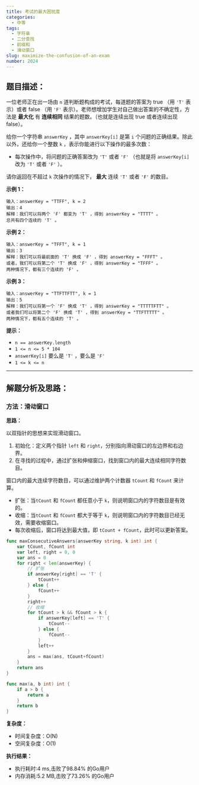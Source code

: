 ```yaml
---
title: 考试的最大困扰度
categories:
  - 中等
tags: 
  - 字符串
  - 二分查找
  - 前缀和
  - 滑动窗口
slug: maximize-the-confusion-of-an-exam
number: 2024
---
```


## 题目描述：

一位老师正在出一场由 `n` 道判断题构成的考试，每道题的答案为 true （用 `'T'` 表示）或者 false （用 `'F'` 表示）。老师想增加学生对自己做出答案的不确定性，方法是 **最大化** 有 **连续相同** 结果的题数。（也就是连续出现 true 或者连续出现 false）。

给你一个字符串 `answerKey` ，其中 `answerKey[i]` 是第 `i` 个问题的正确结果。除此以外，还给你一个整数 `k` ，表示你能进行以下操作的最多次数：

- 每次操作中，将问题的正确答案改为 `'T'` 或者 `'F'` （也就是将 `answerKey[i]` 改为 `'T'` 或者 `'F'` ）。

请你返回在不超过 `k` 次操作的情况下， **最大** 连续 `'T'` 或者 `'F'` 的数目。

**示例 1：**

```
输入：answerKey = "TTFF", k = 2
输出：4
解释：我们可以将两个 'F' 都变为 'T' ，得到 answerKey = "TTTT" 。
总共有四个连续的 'T' 。

```

**示例 2：**

```
输入：answerKey = "TFFT", k = 1
输出：3
解释：我们可以将最前面的 'T' 换成 'F' ，得到 answerKey = "FFFT" 。
或者，我们可以将第二个 'T' 换成 'F' ，得到 answerKey = "TFFF" 。
两种情况下，都有三个连续的 'F' 。

```

**示例 3：**

```
输入：answerKey = "TTFTTFTT", k = 1
输出：5
解释：我们可以将第一个 'F' 换成 'T' ，得到 answerKey = "TTTTTFTT" 。
或者我们可以将第二个 'F' 换成 'T' ，得到 answerKey = "TTFTTTTT" 。
两种情况下，都有五个连续的 'T' 。

```

**提示：**

- `n == answerKey.length`
- `1 <= n <= 5 * 104`
- `answerKey[i]` 要么是 `'T'` ，要么是 `'F'`
- `1 <= k <= n`

---
## 解题分析及思路：

### 方法：滑动窗口

**思路：**

以双指针的思想来实现滑动窗口。

1. 初始化：定义两个指针 `left` 和 `right`，分别指向滑动窗口的左边界和右边界。
2. 在寻找的过程中，通过扩张和伸缩窗口，找到窗口内的最大连续相同字符数目。

窗口内的最大连续字符数目，可以通过维护两个计数器 `tCount` 和 `fCount` 来计算。


- 扩张：当`tCount` 和 `fCount` 都任意小于 `k`，则说明窗口内的字符数目是有效的。
- 收缩：当`tCount` 和 `fCount` 都大于等于 `k`，则说明窗口内的字符数目已经无效，需要收缩窗口。
- 每次收缩后，窗口将达到最大值，即 `tCount + fCount`，此时可以更新答案。


```go
func maxConsecutiveAnswers(answerKey string, k int) int {
	var tCount, fCount int
	var left, right = 0, 0
	var ans = 0
	for right < len(answerKey) {
		// 扩张
		if answerKey[right] == 'T' {
			tCount++
		} else {
			fCount++
		}
		right++
		// 收缩
		for tCount > k && fCount > k {
			if answerKey[left] == 'T' {
				tCount--
			} else {
				fCount--
			}
			left++
		}
		ans = max(ans, tCount+fCount)
	}
	return ans
}

func max(a, b int) int {
	if a > b {
		return a
	}
	return b
}
```

**复杂度：**

- 时间复杂度：O(N)
- 空间复杂度：O(1)

**执行结果：**

- 执行耗时:4 ms,击败了98.84% 的Go用户
- 内存消耗:5.2 MB,击败了73.26% 的Go用户
